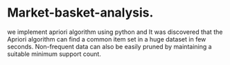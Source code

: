 # Market-basket-analysis.
we implement apriori algorithm using python  and It was discovered that the Apriori algorithm can find a common item set in a huge dataset in few seconds. Non-frequent data can also be easily pruned by maintaining a suitable minimum support count.

